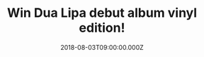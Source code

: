 ---
campaign-uuid: "c-5a495fae-a5cb-4885-b7e4-49de73d59fe4"
type: "Competition"
category: "Music"
date: "2018-08-03T09:00:00.000Z"
end-date: "2018-09-03T23:00:00.000Z"
disable-form: false
is_promoted: false
has_entry_page: true
title: "Win Dua Lipa debut album vinyl edition!"
competition-description: "<p>Calling all Dua Lipa lovers! We have managed to get our\
  \ hands on the fantastic and terrific debut album vinyl edition from the number\
  \ one singer right now! DUA LIPA!</p>\n<p>If you are her biggest fan… click below\
  \ and it could be yours!</p>\n"
hero-header: "Win Dua Lipa debut album vinyl edition!"
terms-confirmation: "N/A"
banner-img: "https://assets.expresslyapp.com/asset-171c2fe3-699b-4eec-821a-d2f511ffe680.jpg"
logo-left-href: "aaa.nme.com"
logo-left-image: "https://assets.expresslyapp.com/asset-110e31a1-20a0-4f5c-a4f7-1503dc9842a9.jpg"
logo-left-title: "nme aaa"
bg-image-hero: "https://assets.expresslyapp.com/asset-597c9642-c490-4185-a3aa-42df8800fbe9.jpg"
bg-image-first: "https://assets.expresslyapp.com/asset-f7b20521-21f7-4c0d-b4a0-228c5615465a.jpg"
section1-content: "<p>Can anything stop Dua Lipa? The London-born singer has sold\
  \ more than a million copies of her self-titled debut album and she has become one\
  \ of the most streamed female artist in the UK!</p>\n<p>Blow Your Mind, New Rules,\
  \ Be The One… are some of her amazing hits you can find on her album! If you want\
  \ to listen her tunes anywhere you go, enter the form below and you could be listening\
  \ Dua’s debut album vinyl edition now!</p>\n"
entry-title: "Win Dua Lipa debut album vinyl edition!"
entry-content: "<p>Enter the draw to win Dua Lipa debut album vinyl edition by completing\
  \ the form below before 23:59 on 3rd of September 2018.</p>\n"
has-winner: true
winner-title: "CONGRATULATIONS to Holly K. who won the amazing Dua Lipa debut album\
  \ on vinyl edition!"
winner-banner: "https://assets.expresslyapp.com/asset-a3c21a8d-ab72-4c85-97b0-091a1078d24f.jpg"
prize-description: "Dua Lipa debut album vinyl edition"
special-conditions: "Multiple entries are allowed up to one every day."
country-restrictions:
- "GB"
---